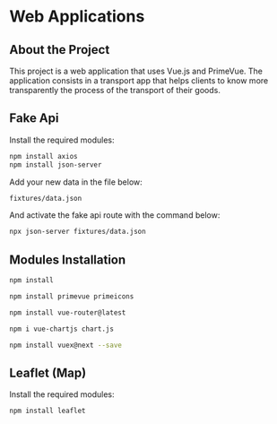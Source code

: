 # Web Applications

## About the Project

This project is a web application that uses Vue.js and PrimeVue.
The application consists in a transport app that helps clients to know
more transparently the process of the transport of their goods.

## Fake Api
Install the required modules:
```bash
npm install axios
npm install json-server
```

Add your new data in the file below:
```bash
fixtures/data.json
```
And activate the fake api route with the command below:
```bash
npx json-server fixtures/data.json
```

## Modules Installation

```bash
npm install
```

```bash
npm install primevue primeicons
```

```bash
npm install vue-router@latest
```

```bash
npm i vue-chartjs chart.js
```

```bash
npm install vuex@next --save
```

## Leaflet (Map)
Install the required modules:
```bash
npm install leaflet
```

